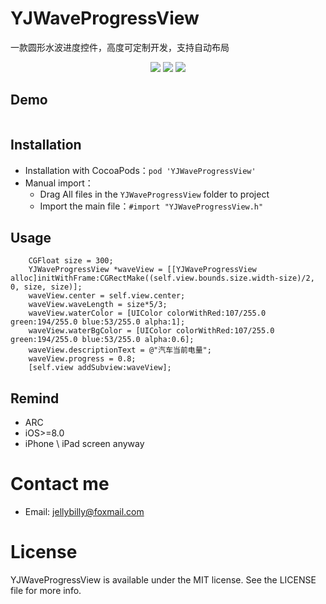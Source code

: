 # YJWaveProgressView
一款圆形水波进度控件，高度可定制开发，支持自动布局
<p align="center">
<a href="https://github.com/mcyj1314/YJWaveProgressView"><img src="https://img.shields.io/badge/platform-iOS%208.0%2B-ff69b5152950834.svg"></a>
<a href="https://github.com/mcyj1314/YJWaveProgressView"><img src="https://img.shields.io/cocoapods/v/YJWaveProgressView.svg?style=flat"></a>
<a href="https://github.com/mcyj1314/YJWaveProgressView/blob/master/LICENSE"><img src="https://img.shields.io/badge/license-MIT-green.svg?style=flat"></a>
</p>

## Demo
<img src="https://github.com/mcyj1314/YJWaveProgressView/blob/master/screenshots/screenshot.gif" alt="">
   
## Installation
* Installation with CocoaPods：`pod 'YJWaveProgressView'`
* Manual import：
    * Drag All files in the `YJWaveProgressView` folder to project
    * Import the main file：`#import "YJWaveProgressView.h"`
    
## Usage
```objc
    CGFloat size = 300;
    YJWaveProgressView *waveView = [[YJWaveProgressView alloc]initWithFrame:CGRectMake((self.view.bounds.size.width-size)/2, 0, size, size)];
    waveView.center = self.view.center;
    waveView.waveLength = size*5/3;
    waveView.waterColor = [UIColor colorWithRed:107/255.0 green:194/255.0 blue:53/255.0 alpha:1];
    waveView.waterBgColor = [UIColor colorWithRed:107/255.0 green:194/255.0 blue:53/255.0 alpha:0.6];
    waveView.descriptionText = @"汽车当前电量";
    waveView.progress = 0.8;
    [self.view addSubview:waveView];
```

## Remind
* ARC
* iOS>=8.0
* iPhone \ iPad screen anyway

# Contact me
- Email:  jellybilly@foxmail.com

# License
YJWaveProgressView is available under the MIT license. See the LICENSE file for more info.

